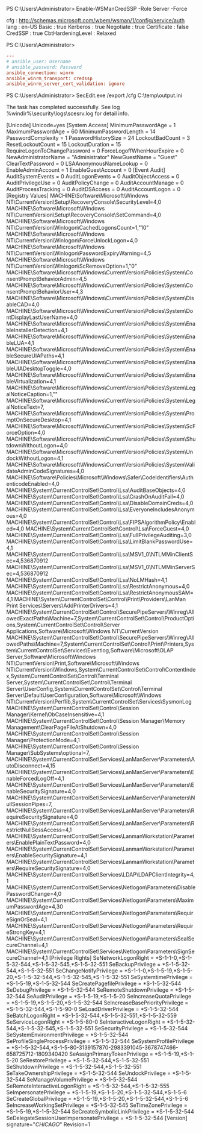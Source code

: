 PS C:\Users\Administrator> Enable-WSManCredSSP -Role Server -Force


cfg               : http://schemas.microsoft.com/wbem/wsman/1/config/service/auth
lang              : en-US
Basic             : true
Kerberos          : true
Negotiate         : true
Certificate       : false
CredSSP           : true
CbtHardeningLevel : Relaxed



PS C:\Users\Administrator>

```ini
---
# ansible_user: Username
# ansible_password: Password
ansible_connection: winrm
ansible_winrm_transport: credssp
ansible_winrm_server_cert_validation: ignore
```


PS C:\Users\Administrator> SecEdit.exe /export /cfg C:\temp\output.ini

The task has completed successfully.
See log %windir%\security\logs\scesrv.log for detail info.

[Unicode]
Unicode=yes
[System Access]
MinimumPasswordAge = 1
MaximumPasswordAge = 60
MinimumPasswordLength = 14
PasswordComplexity = 1
PasswordHistorySize = 24
LockoutBadCount = 3
ResetLockoutCount = 15
LockoutDuration = 15
RequireLogonToChangePassword = 0
ForceLogoffWhenHourExpire = 0
NewAdministratorName = "Administrator"
NewGuestName = "Guest"
ClearTextPassword = 0
LSAAnonymousNameLookup = 0
EnableAdminAccount = 1
EnableGuestAccount = 0
[Event Audit]
AuditSystemEvents = 0
AuditLogonEvents = 0
AuditObjectAccess = 0
AuditPrivilegeUse = 0
AuditPolicyChange = 0
AuditAccountManage = 0
AuditProcessTracking = 0
AuditDSAccess = 0
AuditAccountLogon = 0
[Registry Values]
MACHINE\Software\Microsoft\Windows NT\CurrentVersion\Setup\RecoveryConsole\SecurityLevel=4,0
MACHINE\Software\Microsoft\Windows NT\CurrentVersion\Setup\RecoveryConsole\SetCommand=4,0
MACHINE\Software\Microsoft\Windows NT\CurrentVersion\Winlogon\CachedLogonsCount=1,"10"
MACHINE\Software\Microsoft\Windows NT\CurrentVersion\Winlogon\ForceUnlockLogon=4,0
MACHINE\Software\Microsoft\Windows NT\CurrentVersion\Winlogon\PasswordExpiryWarning=4,5
MACHINE\Software\Microsoft\Windows NT\CurrentVersion\Winlogon\ScRemoveOption=1,"0"
MACHINE\Software\Microsoft\Windows\CurrentVersion\Policies\System\ConsentPromptBehaviorAdmin=4,5
MACHINE\Software\Microsoft\Windows\CurrentVersion\Policies\System\ConsentPromptBehaviorUser=4,3
MACHINE\Software\Microsoft\Windows\CurrentVersion\Policies\System\DisableCAD=4,0
MACHINE\Software\Microsoft\Windows\CurrentVersion\Policies\System\DontDisplayLastUserName=4,0
MACHINE\Software\Microsoft\Windows\CurrentVersion\Policies\System\EnableInstallerDetection=4,1
MACHINE\Software\Microsoft\Windows\CurrentVersion\Policies\System\EnableLUA=4,1
MACHINE\Software\Microsoft\Windows\CurrentVersion\Policies\System\EnableSecureUIAPaths=4,1
MACHINE\Software\Microsoft\Windows\CurrentVersion\Policies\System\EnableUIADesktopToggle=4,0
MACHINE\Software\Microsoft\Windows\CurrentVersion\Policies\System\EnableVirtualization=4,1
MACHINE\Software\Microsoft\Windows\CurrentVersion\Policies\System\LegalNoticeCaption=1,""
MACHINE\Software\Microsoft\Windows\CurrentVersion\Policies\System\LegalNoticeText=7,
MACHINE\Software\Microsoft\Windows\CurrentVersion\Policies\System\PromptOnSecureDesktop=4,1
MACHINE\Software\Microsoft\Windows\CurrentVersion\Policies\System\ScForceOption=4,0
MACHINE\Software\Microsoft\Windows\CurrentVersion\Policies\System\ShutdownWithoutLogon=4,0
MACHINE\Software\Microsoft\Windows\CurrentVersion\Policies\System\UndockWithoutLogon=4,1
MACHINE\Software\Microsoft\Windows\CurrentVersion\Policies\System\ValidateAdminCodeSignatures=4,0
MACHINE\Software\Policies\Microsoft\Windows\Safer\CodeIdentifiers\AuthenticodeEnabled=4,0
MACHINE\System\CurrentControlSet\Control\Lsa\AuditBaseObjects=4,0
MACHINE\System\CurrentControlSet\Control\Lsa\CrashOnAuditFail=4,0
MACHINE\System\CurrentControlSet\Control\Lsa\DisableDomainCreds=4,0
MACHINE\System\CurrentControlSet\Control\Lsa\EveryoneIncludesAnonymous=4,0
MACHINE\System\CurrentControlSet\Control\Lsa\FIPSAlgorithmPolicy\Enabled=4,0
MACHINE\System\CurrentControlSet\Control\Lsa\ForceGuest=4,0
MACHINE\System\CurrentControlSet\Control\Lsa\FullPrivilegeAuditing=3,0
MACHINE\System\CurrentControlSet\Control\Lsa\LimitBlankPasswordUse=4,1
MACHINE\System\CurrentControlSet\Control\Lsa\MSV1_0\NTLMMinClientSec=4,536870912
MACHINE\System\CurrentControlSet\Control\Lsa\MSV1_0\NTLMMinServerSec=4,536870912
MACHINE\System\CurrentControlSet\Control\Lsa\NoLMHash=4,1
MACHINE\System\CurrentControlSet\Control\Lsa\RestrictAnonymous=4,0
MACHINE\System\CurrentControlSet\Control\Lsa\RestrictAnonymousSAM=4,1
MACHINE\System\CurrentControlSet\Control\Print\Providers\LanMan Print Services\Servers\AddPrinterDrivers=4,1
MACHINE\System\CurrentControlSet\Control\SecurePipeServers\Winreg\AllowedExactPaths\Machine=7,System\CurrentControlSet\Control\ProductOptions,System\CurrentControlSet\Control\Server Applications,Software\Microsoft\Windows NT\CurrentVersion
MACHINE\System\CurrentControlSet\Control\SecurePipeServers\Winreg\AllowedPaths\Machine=7,System\CurrentControlSet\Control\Print\Printers,System\CurrentControlSet\Services\Eventlog,Software\Microsoft\OLAP Server,Software\Microsoft\Windows NT\CurrentVersion\Print,Software\Microsoft\Windows NT\CurrentVersion\Windows,System\CurrentControlSet\Control\ContentIndex,System\CurrentControlSet\Control\Terminal Server,System\CurrentControlSet\Control\Terminal Server\UserConfig,System\CurrentControlSet\Control\Terminal Server\DefaultUserConfiguration,Software\Microsoft\Windows NT\CurrentVersion\Perflib,System\CurrentControlSet\Services\SysmonLog
MACHINE\System\CurrentControlSet\Control\Session Manager\Kernel\ObCaseInsensitive=4,1
MACHINE\System\CurrentControlSet\Control\Session Manager\Memory Management\ClearPageFileAtShutdown=4,0
MACHINE\System\CurrentControlSet\Control\Session Manager\ProtectionMode=4,1
MACHINE\System\CurrentControlSet\Control\Session Manager\SubSystems\optional=7,
MACHINE\System\CurrentControlSet\Services\LanManServer\Parameters\AutoDisconnect=4,15
MACHINE\System\CurrentControlSet\Services\LanManServer\Parameters\EnableForcedLogOff=4,1
MACHINE\System\CurrentControlSet\Services\LanManServer\Parameters\EnableSecuritySignature=4,0
MACHINE\System\CurrentControlSet\Services\LanManServer\Parameters\NullSessionPipes=7,
MACHINE\System\CurrentControlSet\Services\LanManServer\Parameters\RequireSecuritySignature=4,0
MACHINE\System\CurrentControlSet\Services\LanManServer\Parameters\RestrictNullSessAccess=4,1
MACHINE\System\CurrentControlSet\Services\LanmanWorkstation\Parameters\EnablePlainTextPassword=4,0
MACHINE\System\CurrentControlSet\Services\LanmanWorkstation\Parameters\EnableSecuritySignature=4,1
MACHINE\System\CurrentControlSet\Services\LanmanWorkstation\Parameters\RequireSecuritySignature=4,0
MACHINE\System\CurrentControlSet\Services\LDAP\LDAPClientIntegrity=4,1
MACHINE\System\CurrentControlSet\Services\Netlogon\Parameters\DisablePasswordChange=4,0
MACHINE\System\CurrentControlSet\Services\Netlogon\Parameters\MaximumPasswordAge=4,30
MACHINE\System\CurrentControlSet\Services\Netlogon\Parameters\RequireSignOrSeal=4,1
MACHINE\System\CurrentControlSet\Services\Netlogon\Parameters\RequireStrongKey=4,1
MACHINE\System\CurrentControlSet\Services\Netlogon\Parameters\SealSecureChannel=4,1
MACHINE\System\CurrentControlSet\Services\Netlogon\Parameters\SignSecureChannel=4,1
[Privilege Rights]
SeNetworkLogonRight = *S-1-1-0,*S-1-5-32-544,*S-1-5-32-545,*S-1-5-32-551
SeBackupPrivilege = *S-1-5-32-544,*S-1-5-32-551
SeChangeNotifyPrivilege = *S-1-1-0,*S-1-5-19,*S-1-5-20,*S-1-5-32-544,*S-1-5-32-545,*S-1-5-32-551
SeSystemtimePrivilege = *S-1-5-19,*S-1-5-32-544
SeCreatePagefilePrivilege = *S-1-5-32-544
SeDebugPrivilege = *S-1-5-32-544
SeRemoteShutdownPrivilege = *S-1-5-32-544
SeAuditPrivilege = *S-1-5-19,*S-1-5-20
SeIncreaseQuotaPrivilege = *S-1-5-19,*S-1-5-20,*S-1-5-32-544
SeIncreaseBasePriorityPrivilege = *S-1-5-32-544,*S-1-5-90-0
SeLoadDriverPrivilege = *S-1-5-32-544
SeBatchLogonRight = *S-1-5-32-544,*S-1-5-32-551,*S-1-5-32-559
SeServiceLogonRight = *S-1-5-80-0
SeInteractiveLogonRight = *S-1-5-32-544,*S-1-5-32-545,*S-1-5-32-551
SeSecurityPrivilege = *S-1-5-32-544
SeSystemEnvironmentPrivilege = *S-1-5-32-544
SeProfileSingleProcessPrivilege = *S-1-5-32-544
SeSystemProfilePrivilege = *S-1-5-32-544,*S-1-5-80-3139157870-2983391045-3678747466-658725712-1809340420
SeAssignPrimaryTokenPrivilege = *S-1-5-19,*S-1-5-20
SeRestorePrivilege = *S-1-5-32-544,*S-1-5-32-551
SeShutdownPrivilege = *S-1-5-32-544,*S-1-5-32-551
SeTakeOwnershipPrivilege = *S-1-5-32-544
SeUndockPrivilege = *S-1-5-32-544
SeManageVolumePrivilege = *S-1-5-32-544
SeRemoteInteractiveLogonRight = *S-1-5-32-544,*S-1-5-32-555
SeImpersonatePrivilege = *S-1-5-19,*S-1-5-20,*S-1-5-32-544,*S-1-5-6
SeCreateGlobalPrivilege = *S-1-5-19,*S-1-5-20,*S-1-5-32-544,*S-1-5-6
SeIncreaseWorkingSetPrivilege = *S-1-5-32-545
SeTimeZonePrivilege = *S-1-5-19,*S-1-5-32-544
SeCreateSymbolicLinkPrivilege = *S-1-5-32-544
SeDelegateSessionUserImpersonatePrivilege = *S-1-5-32-544
[Version]
signature="$CHICAGO$"
Revision=1

